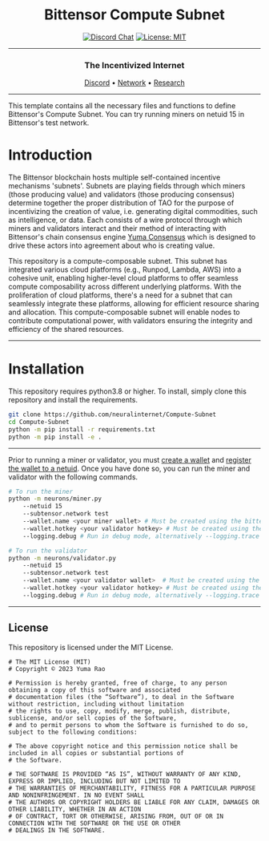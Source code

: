 
<div align="center">

# **Bittensor Compute Subnet** <!-- omit in toc -->
[![Discord Chat](https://img.shields.io/discord/308323056592486420.svg)](https://discord.gg/bittensor)
[![License: MIT](https://img.shields.io/badge/License-MIT-yellow.svg)](https://opensource.org/licenses/MIT) 

---

### The Incentivized Internet <!-- omit in toc -->

[Discord](https://discord.gg/bittensor) • [Network](https://taostats.io/) • [Research](https://bittensor.com/whitepaper)

</div>

---

This template contains all the necessary files and functions to define Bittensor's Compute Subnet. You can try running miners on netuid 15 in Bittensor's test network.

# Introduction
The Bittensor blockchain hosts multiple self-contained incentive mechanisms 'subnets'. Subnets are playing fields through which miners (those producing value) and validators (those producing consensus) determine together the proper distribution of TAO for the purpose of incentivizing the creation of value, i.e. generating digital commodities, such as intelligence, or data. Each consists of a wire protocol through which miners and validators interact and their method of interacting with Bittensor's chain consensus engine [Yuma Consensus](https://bittensor.com/documentation/validating/yuma-consensus) which is designed to drive these actors into agreement about who is creating value.

This repository is a compute-composable subnet. This subnet has integrated various cloud platforms (e.g., Runpod, Lambda, AWS) into a cohesive unit, enabling higher-level cloud platforms to offer seamless compute composability across different underlying platforms. With the proliferation of cloud platforms, there's a need for a subnet that can seamlessly integrate these platforms, allowing for efficient resource sharing and allocation. This compute-composable subnet will enable nodes to contribute computational power, with validators ensuring the integrity and efficiency of the shared resources.

</div>

---

# Installation
This repository requires python3.8 or higher. To install, simply clone this repository and install the requirements.
```bash
git clone https://github.com/neuralinternet/Compute-Subnet
cd Compute-Subnet
python -m pip install -r requirements.txt
python -m pip install -e .
```

</div>

---

Prior to running a miner or validator, you must [create a wallet](https://github.com/opentensor/docs/blob/main/reference/btcli.md) and [register the wallet to a netuid](https://github.com/opentensor/docs/blob/main/subnetworks/registration.md). Once you have done so, you can run the miner and validator with the following commands.
```bash
# To run the miner
python -m neurons/miner.py 
    --netuid 15  
    --subtensor.network test 
    --wallet.name <your miner wallet> # Must be created using the bittensor-cli
    --wallet.hotkey <your validator hotkey> # Must be created using the bittensor-cli
    --logging.debug # Run in debug mode, alternatively --logging.trace for trace mode

# To run the validator
python -m neurons/validator.py
    --netuid 15
    --subtensor.network test 
    --wallet.name <your validator wallet>  # Must be created using the bittensor-cli
    --wallet.hotkey <your validator hotkey> # Must be created using the bittensor-cli
    --logging.debug # Run in debug mode, alternatively --logging.trace for trace mode
```

</div>

---

## License
This repository is licensed under the MIT License.
```text
# The MIT License (MIT)
# Copyright © 2023 Yuma Rao

# Permission is hereby granted, free of charge, to any person obtaining a copy of this software and associated
# documentation files (the “Software”), to deal in the Software without restriction, including without limitation
# the rights to use, copy, modify, merge, publish, distribute, sublicense, and/or sell copies of the Software,
# and to permit persons to whom the Software is furnished to do so, subject to the following conditions:

# The above copyright notice and this permission notice shall be included in all copies or substantial portions of
# the Software.

# THE SOFTWARE IS PROVIDED “AS IS”, WITHOUT WARRANTY OF ANY KIND, EXPRESS OR IMPLIED, INCLUDING BUT NOT LIMITED TO
# THE WARRANTIES OF MERCHANTABILITY, FITNESS FOR A PARTICULAR PURPOSE AND NONINFRINGEMENT. IN NO EVENT SHALL
# THE AUTHORS OR COPYRIGHT HOLDERS BE LIABLE FOR ANY CLAIM, DAMAGES OR OTHER LIABILITY, WHETHER IN AN ACTION
# OF CONTRACT, TORT OR OTHERWISE, ARISING FROM, OUT OF OR IN CONNECTION WITH THE SOFTWARE OR THE USE OR OTHER
# DEALINGS IN THE SOFTWARE.
```
